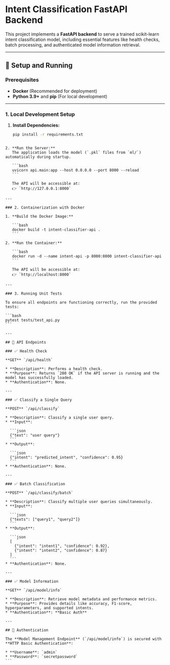 
# Intent Classification FastAPI Backend

This project implements a **FastAPI backend** to serve a trained scikit-learn intent classification model, including essential features like health checks, batch processing, and authenticated model information retrieval.

---

## 🚀 Setup and Running

### Prerequisites

- **Docker** (Recommended for deployment)  
- **Python 3.9+** and **pip** (For local development)

---

### 1. Local Development Setup

1. **Install Dependencies:**
   ```bash
   pip install -r requirements.txt
````

2. **Run the Server:**
   The application loads the model (`.pkl` files from `ml/`) automatically during startup.

   ```bash
   uvicorn api.main:app --host 0.0.0.0 --port 8000 --reload
   ```

   The API will be accessible at:
   👉 `http://127.0.0.1:8000`

---

### 2. Containerization with Docker

1. **Build the Docker Image:**

   ```bash
   docker build -t intent-classifier-api .
   ```

2. **Run the Container:**

   ```bash
   docker run -d --name intent-api -p 8000:8000 intent-classifier-api
   ```

   The API will be accessible at:
   👉 `http://localhost:8000`

---

### 3. Running Unit Tests

To ensure all endpoints are functioning correctly, run the provided tests:

```bash
pytest tests/test_api.py
```

---

## 📡 API Endpoints

### ✅ Health Check

**GET** `/api/health`

* **Description**: Performs a health check.
* **Purpose**: Returns `200 OK` if the API server is running and the model has successfully loaded.
* **Authentication**: None.

---

### ✅ Classify a Single Query

**POST** `/api/classify`

* **Description**: Classify a single user query.
* **Input**:

  ```json
  {"text": "user query"}
  ```
* **Output**:

  ```json
  {"intent": "predicted_intent", "confidence": 0.95}
  ```
* **Authentication**: None.

---

### ✅ Batch Classification

**POST** `/api/classify/batch`

* **Description**: Classify multiple user queries simultaneously.
* **Input**:

  ```json
  {"texts": ["query1", "query2"]}
  ```
* **Output**:

  ```json
  [
    {"intent": "intent1", "confidence": 0.92},
    {"intent": "intent2", "confidence": 0.87}
  ]
  ```
* **Authentication**: None.

---

### ✅ Model Information

**GET** `/api/model/info`

* **Description**: Retrieve model metadata and performance metrics.
* **Purpose**: Provides details like accuracy, F1-score, hyperparameters, and supported intents.
* **Authentication**: **Basic Auth**

---

## 🔐 Authentication

The **Model Management Endpoint** (`/api/model/info`) is secured with **HTTP Basic Authentication**:

* **Username**: `admin`
* **Password**: `secretpassword`
```
